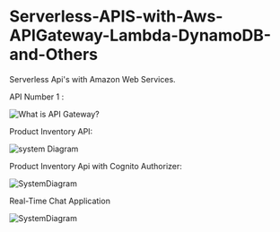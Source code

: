 # Serverless-APIS-with-Aws-APIGateway-Lambda-DynamoDB-and-Others
Serverless Api's with Amazon Web Services.


API Number 1 :

![What is API Gateway?](https://github.com/AbdulSami455/Serverless-APIS-with-Aws-APIGateway-Lambda-DynamoDB-and-Others/assets/111019622/e112096d-46ac-413a-bec1-e52410e86419)

Product Inventory API:

![system Diagram](https://github.com/AbdulSami455/Serverless-APIS-with-Aws-APIGateway-Lambda-DynamoDB-and-Others/assets/111019622/f9d94443-d063-4972-a0fc-069c2db3313b)

Product Inventory Api with Cognito Authorizer:

![SystemDiagram](https://github.com/AbdulSami455/Serverless-APIS-with-Aws-APIGateway-Lambda-DynamoDB-and-Others/assets/111019622/2ac41a22-17f7-4e59-b4f9-2d4c4c2dc418)


Real-Time Chat Application 

![SystemDiagram](https://github.com/AbdulSami455/Serverless-APIS-with-Aws-APIGateway-Lambda-DynamoDB-and-Others/assets/111019622/abcf3e69-dc6a-479a-b096-758fc546058e)

